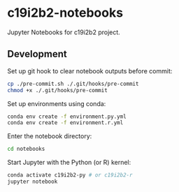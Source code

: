 # c19i2b2-notebooks
Jupyter Notebooks for c19i2b2 project.

## Development

Set up git hook to clear notebook outputs before commit:

```sh
cp ./pre-commit.sh ./.git/hooks/pre-commit
chmod +x ./.git/hooks/pre-commit
```

Set up environments using conda:

```sh
conda env create -f environment.py.yml
conda env create -f environment.r.yml
```

Enter the notebook directory:

```sh
cd notebooks
```

Start Jupyter with the Python (or R) kernel:

```sh
conda activate c19i2b2-py # or c19i2b2-r
jupyter notebook
```